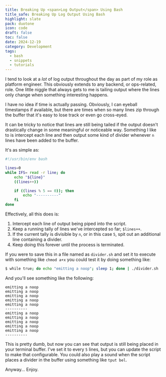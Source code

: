 ```yaml
---
title: Breaking Up <span>Log Output</span> Using Bash
title_safe: Breaking Up Log Output Using Bash
highlight: slate
pack: duotone
icon: code
draft: false
toc: false
date: 2024-12-19
category: Development
tags:
  - bash
  - snippets
  - tutorials
---
```


I tend to look at a _lot_ of log output throughout the day as part of my role as platform engineer. This obviously extends to any backend, or ops-related, role. One little niggle that always gets to me is tailing output where the lines only change when something interesting happens.

<!--more-->

I have no idea if time is actually passing. Obviously, I can eyeball timestamps if available, but there are times when so many lines zip through the buffer that it's easy to lose track or even go cross-eyed.

It can be tricky to notice that lines are still being tailed if the output doesn't drastically change in some meaningful or noticeable way. Something I like to is intercept each line and then output some kind of divider whenever `n` lines have been added to the buffer.

It's as simple as:

```bash
#!/usr/bin/env bash

lines=0
while IFS= read -r line; do
	echo "${line}"
	((lines++))

	if ((lines % 5 == 0)); then
		echo "----------"
	fi
done
```

Effectively, all this does is:
1. Intercept each line of output being piped into the script. 
2. Keep a running tally of lines we've intercepted so far; `$lines++`.
3. If the current tally is divisible by `n`, or in this case `5`, spit out an additional line containing a divider.
4. Keep doing this forever until the process is terminated.

If you were to save this in a file named as `divider.sh` and set it to execute with something like `chmod a+x` you could test it by doing something like: 

```bash
$ while true; do echo "emitting a noop"; sleep 1; done | ./divider.sh
```

And you'll see something like the following:
```text
emitting a noop
emitting a noop
emitting a noop
emitting a noop
emitting a noop
----------
emitting a noop
emitting a noop
emitting a noop
emitting a noop
emitting a noop
----------
```

This is pretty dumb, but now you can see that output is still being placed in your terminal buffer. I've set it to every `5` lines, but you can update the script to make that configurable. You could also play a sound when the script places a divider in the buffer using something like `tput bel`.

Anyway... Enjoy.

